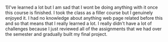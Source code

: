 1)I've learned a lot but I am sad that I wont be doing anything with it once this course is finished. I took the class as a filler course but I genuinely enjoyed it.
I had no knowledge about anything web page related before this and so that means that I really learned a lot.
I really didn't have a lot of challenges because I just reviewed all of the assignments that we had over the semester and gradually built my final project.
